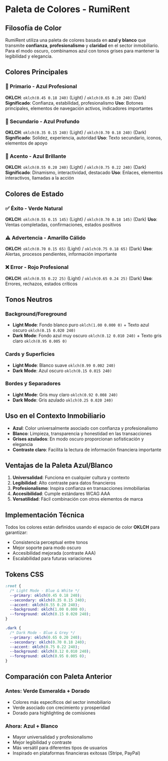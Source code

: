# Paleta de Colores - RumiRent

## Filosofía de Color

RumiRent utiliza una paleta de colores basada en **azul y blanco** que transmite **confianza**, **profesionalismo** y **claridad** en el sector inmobiliario. Para el modo oscuro, combinamos azul con tonos grises para mantener la legibilidad y elegancia.

## Colores Principales

### 🔵 Primario - Azul Profesional
**OKLCH**: `oklch(0.45 0.18 240)` (Light) / `oklch(0.65 0.20 240)` (Dark)
**Significado**: Confianza, estabilidad, profesionalismo
**Uso**: Botones principales, elementos de navegación activos, indicadores importantes

### 🔷 Secundario - Azul Profundo
**OKLCH**: `oklch(0.35 0.15 240)` (Light) / `oklch(0.70 0.18 240)` (Dark)
**Significado**: Solidez, experiencia, autoridad
**Uso**: Texto secundario, iconos, elementos de apoyo

### 💙 Acento - Azul Brillante
**OKLCH**: `oklch(0.55 0.20 240)` (Light) / `oklch(0.75 0.22 240)` (Dark)
**Significado**: Dinamismo, interactividad, destacado
**Uso**: Enlaces, elementos interactivos, llamadas a la acción

## Colores de Estado

### ✅ Éxito - Verde Natural
**OKLCH**: `oklch(0.55 0.15 145)` (Light) / `oklch(0.70 0.18 145)` (Dark)
**Uso**: Ventas completadas, confirmaciones, estados positivos

### ⚠️ Advertencia - Amarillo Cálido
**OKLCH**: `oklch(0.70 0.15 65)` (Light) / `oklch(0.75 0.18 65)` (Dark)
**Uso**: Alertas, procesos pendientes, información importante

### ❌ Error - Rojo Profesional
**OKLCH**: `oklch(0.55 0.22 25)` (Light) / `oklch(0.65 0.24 25)` (Dark)
**Uso**: Errores, rechazos, estados críticos

## Tonos Neutros

### Background/Foreground
- **Light Mode**: Fondo blanco puro `oklch(1.00 0.000 0)` + Texto azul oscuro `oklch(0.15 0.020 240)`
- **Dark Mode**: Fondo azul muy oscuro `oklch(0.12 0.010 240)` + Texto gris claro `oklch(0.95 0.005 0)`

### Cards y Superficies
- **Light Mode**: Blanco suave `oklch(0.99 0.002 240)`
- **Dark Mode**: Azul oscuro `oklch(0.15 0.015 240)`

### Bordes y Separadores
- **Light Mode**: Gris muy claro `oklch(0.92 0.008 240)`
- **Dark Mode**: Gris azulado `oklch(0.25 0.020 240)`

## Uso en el Contexto Inmobiliario

- **Azul**: Color universalmente asociado con confianza y profesionalismo
- **Blanco**: Limpieza, transparencia y honestidad en las transacciones
- **Grises azulados**: En modo oscuro proporcionan sofisticación y elegancia
- **Contraste claro**: Facilita la lectura de información financiera importante

## Ventajas de la Paleta Azul/Blanco

1. **Universalidad**: Funciona en cualquier cultura y contexto
2. **Legibilidad**: Alto contraste para datos financieros
3. **Profesionalismo**: Inspira confianza en transacciones inmobiliarias
4. **Accesibilidad**: Cumple estándares WCAG AAA
5. **Versatilidad**: Fácil combinación con otros elementos de marca

## Implementación Técnica

Todos los colores están definidos usando el espacio de color **OKLCH** para garantizar:
- Consistencia perceptual entre tonos
- Mejor soporte para modo oscuro
- Accesibilidad mejorada (contraste AAA)
- Escalabilidad para futuras variaciones

## Tokens CSS

```css
:root {
  /* Light Mode - Blue & White */
  --primary: oklch(0.45 0.18 240);
  --secondary: oklch(0.35 0.15 240);
  --accent: oklch(0.55 0.20 240);
  --background: oklch(1.00 0.000 0);
  --foreground: oklch(0.15 0.020 240);
}

.dark {
  /* Dark Mode - Blue & Grey */
  --primary: oklch(0.65 0.20 240);
  --secondary: oklch(0.70 0.18 240);
  --accent: oklch(0.75 0.22 240);
  --background: oklch(0.12 0.010 240);
  --foreground: oklch(0.95 0.005 0);
}
```

## Comparación con Paleta Anterior

### Antes: Verde Esmeralda + Dorado
- Colores más específicos del sector inmobiliario
- Verde asociado con crecimiento y prosperidad
- Dorado para highlighting de comisiones

### Ahora: Azul + Blanco
- Mayor universalidad y profesionalismo
- Mejor legibilidad y contraste
- Más versátil para diferentes tipos de usuarios
- Inspirado en plataformas financieras exitosas (Stripe, PayPal)